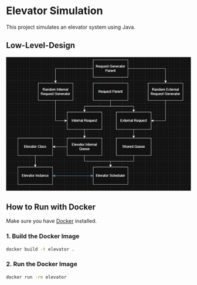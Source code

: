 # Elevator Simulation

This project simulates an elevator system using Java.

## Low-Level-Design

![Elevator LLD](docs/ElevatorSimulationLLD.png)

## How to Run with Docker

Make sure you have [Docker](https://www.docker.com/products/docker-desktop) installed. 
### 1. Build the Docker Image

```bash
docker build -t elevator .
```

### 2. Run the Docker Image

```bash 
docker run -rm elevator
```